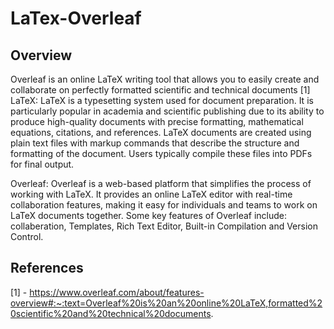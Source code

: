 # LaTex-Overleaf
## Overview
Overleaf is an online LaTeX writing tool that allows you to easily create and collaborate on perfectly formatted scientific and technical documents [1]
LaTeX: LaTeX is a typesetting system used for document preparation. It is particularly popular in academia and scientific publishing due to its ability to produce high-quality documents with precise formatting, mathematical equations, citations, and references. LaTeX documents are created using plain text files with markup commands that describe the structure and formatting of the document. Users typically compile these files into PDFs for final output.

Overleaf: Overleaf is a web-based platform that simplifies the process of working with LaTeX. It provides an online LaTeX editor with real-time collaboration features, making it easy for individuals and teams to work on LaTeX documents together. Some key features of Overleaf include: collaberation, Templates, Rich Text Editor, Built-in Compilation and Version Control.


## References
[1] - https://www.overleaf.com/about/features-overview#:~:text=Overleaf%20is%20an%20online%20LaTeX,formatted%20scientific%20and%20technical%20documents.
